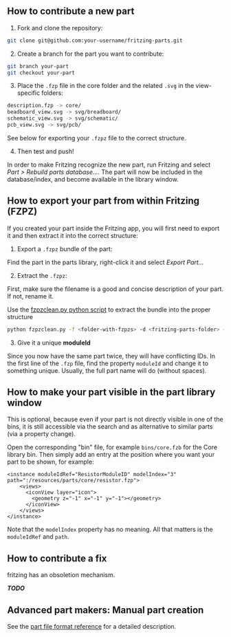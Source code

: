 ## How to contribute a new part

1. Fork and clone the repository:
  
  ```sh
  git clone git@github.com:your-username/fritzing-parts.git
  ```
2. Create a branch for the part you want to contribute:
  
  ```sh
  git branch your-part
  git checkout your-part
  ```
3. Place the `.fzp` file in the core folder and the related `.svg` in the view-specific folders:
  
  ```sh
  description.fzp -> core/
  beadboard_view.svg -> svg/breadboard/ 
  schematic_view.svg -> svg/schematic/ 
  pcb_view.svg -> svg/pcb/ 
  ```
  
  See below for exporting your `.fzpz` file to the correct structure.

4. Then test and push!

  In order to make Fritzing recognize the new part, run Fritzing and select _Part > Rebuild parts database..._. The part will now be included in the database/index, and become available in the library window.

## How to export your part from within Fritzing (FZPZ)

If you created your part inside the Fritzing app, you will first need to export it and then extract it into the correct structure:

1. Export a `.fzpz` bundle of the part:

  Find the part in the parts library, right-click it and select _Export Part..._

2. Extract the `.fzpz`:

  First, make sure the filename is a good and concise description of your part. If not, rename it.

  Use the [fzpzclean.py python script](https://github.com/fritzing/fritzing-parts/blob/master/scripts/fzpzclean.py) to extract the bundle into the proper structure

  ```sh
  python fzpzclean.py -f <folder-with-fzpzs> -d <fritzing-parts-folder> -o core -r```
  ```

3. Give it a unique **moduleId**

  Since you now have the same part twice, they will have conflicting IDs. In the first line of the `.fzp` file, find the property `moduleId` and change it to something unique. Usually, the full part name will do (without spaces).
   

## How to make your part visible in the part library window

This is optional, because even if your part is not directly visible in one of the bins, it is still accessible via the search and as alternative to similar parts (via a property change).

Open the corresponding "bin" file, for example `bins/core.fzb` for the Core library bin. Then simply add an entry at the position where you want your part to be shown, for example:

    <instance moduleIdRef="ResistorModuleID" modelIndex="3" path=":/resources/parts/core/resistor.fzp">
        <views>
          <iconView layer="icon">
            <geometry z="-1" x="-1" y="-1"></geometry>
          </iconView>
        </views>
    </instance>
    
Note that the `modelIndex` property has no meaning. All that matters is the `moduleIdRef` and `path`.

## How to contribute a fix

fritzing has an obsoletion mechanism. 

***TODO***

## Advanced part makers: Manual part creation

See the [part file format reference](https://github.com/fritzing/fritzing-app/wiki/2.1-Part-file-format) for a detailed description.



